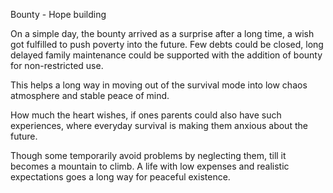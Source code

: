 Bounty - Hope building 

On a simple day, the bounty arrived as a surprise after a long time, a wish got fulfilled to push poverty into the future.  Few debts could be closed,  long delayed family maintenance could be supported with the addition of bounty for non-restricted use.

This helps a long way in moving out of the survival mode into low chaos atmosphere and stable peace of mind. 

How much the heart wishes,  if ones parents could also have such experiences,  where everyday survival is making them anxious about the future. 

Though some temporarily avoid problems by neglecting them, till it becomes a mountain to climb. A life with low expenses and realistic expectations goes a long way for peaceful existence. 
